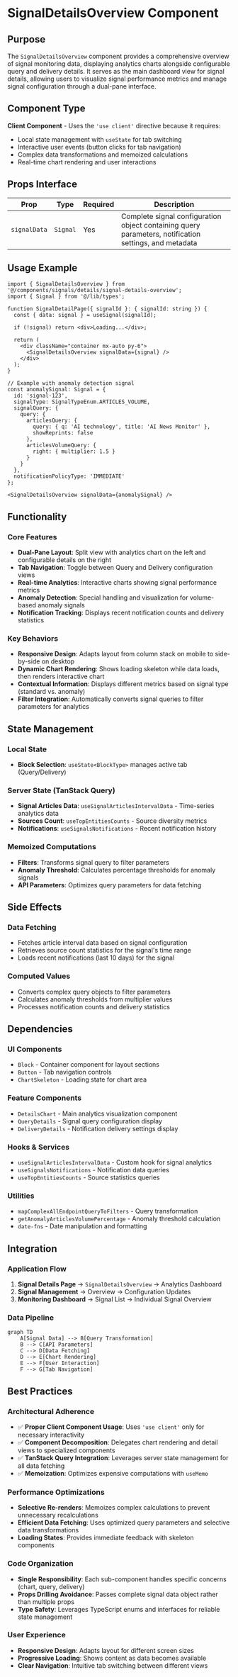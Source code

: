 # SignalDetailsOverview Component

## Purpose

The `SignalDetailsOverview` component provides a comprehensive overview of signal monitoring data, displaying analytics charts alongside configurable query and delivery details. It serves as the main dashboard view for signal details, allowing users to visualize signal performance metrics and manage signal configuration through a dual-pane interface.

## Component Type

**Client Component** - Uses the `'use client'` directive because it requires:
- Local state management with `useState` for tab switching
- Interactive user events (button clicks for tab navigation)
- Complex data transformations and memoized calculations
- Real-time chart rendering and user interactions

## Props Interface

| Prop | Type | Required | Description |
|------|------|----------|-------------|
| `signalData` | `Signal` | Yes | Complete signal configuration object containing query parameters, notification settings, and metadata |

## Usage Example

```tsx
import { SignalDetailsOverview } from '@/components/signals/details/signal-details-overview';
import { Signal } from '@/lib/types';

function SignalDetailPage({ signalId }: { signalId: string }) {
  const { data: signal } = useSignal(signalId);
  
  if (!signal) return <div>Loading...</div>;
  
  return (
    <div className="container mx-auto py-6">
      <SignalDetailsOverview signalData={signal} />
    </div>
  );
}

// Example with anomaly detection signal
const anomalySignal: Signal = {
  id: 'signal-123',
  signalType: SignalTypeEnum.ARTICLES_VOLUME,
  signalQuery: {
    query: {
      articlesQuery: {
        query: { q: 'AI technology', title: 'AI News Monitor' },
        showReprints: false
      },
      articlesVolumeQuery: {
        right: { multiplier: 1.5 }
      }
    }
  },
  notificationPolicyType: 'IMMEDIATE'
};

<SignalDetailsOverview signalData={anomalySignal} />
```

## Functionality

### Core Features
- **Dual-Pane Layout**: Split view with analytics chart on the left and configurable details on the right
- **Tab Navigation**: Toggle between Query and Delivery configuration views
- **Real-time Analytics**: Interactive charts showing signal performance metrics
- **Anomaly Detection**: Special handling and visualization for volume-based anomaly signals
- **Notification Tracking**: Displays recent notification counts and delivery statistics

### Key Behaviors
- **Responsive Design**: Adapts layout from column stack on mobile to side-by-side on desktop
- **Dynamic Chart Rendering**: Shows loading skeleton while data loads, then renders interactive chart
- **Contextual Information**: Displays different metrics based on signal type (standard vs. anomaly)
- **Filter Integration**: Automatically converts signal queries to filter parameters for analytics

## State Management

### Local State
- **Block Selection**: `useState<BlockType>` manages active tab (Query/Delivery)

### Server State (TanStack Query)
- **Signal Articles Data**: `useSignalArticlesIntervalData` - Time-series analytics data
- **Sources Count**: `useTopEntitiesCounts` - Source diversity metrics
- **Notifications**: `useSignalsNotifications` - Recent notification history

### Memoized Computations
- **Filters**: Transforms signal query to filter parameters
- **Anomaly Threshold**: Calculates percentage thresholds for anomaly signals
- **API Parameters**: Optimizes query parameters for data fetching

## Side Effects

### Data Fetching
- Fetches article interval data based on signal configuration
- Retrieves source count statistics for the signal's time range
- Loads recent notifications (last 10 days) for the signal

### Computed Values
- Converts complex query objects to filter parameters
- Calculates anomaly thresholds from multiplier values
- Processes notification counts and delivery statistics

## Dependencies

### UI Components
- `Block` - Container component for layout sections
- `Button` - Tab navigation controls
- `ChartSkeleton` - Loading state for chart area

### Feature Components
- `DetailsChart` - Main analytics visualization component
- `QueryDetails` - Signal query configuration display
- `DeliveryDetails` - Notification delivery settings display

### Hooks & Services
- `useSignalArticlesIntervalData` - Custom hook for signal analytics
- `useSignalsNotifications` - Notification data queries
- `useTopEntitiesCounts` - Source statistics queries

### Utilities
- `mapComplexAllEndpointQueryToFilters` - Query transformation
- `getAnomalyArticlesVolumePercentage` - Anomaly threshold calculation
- `date-fns` - Date manipulation and formatting

## Integration

### Application Flow
1. **Signal Details Page** → `SignalDetailsOverview` → Analytics Dashboard
2. **Signal Management** → Overview → Configuration Updates
3. **Monitoring Dashboard** → Signal List → Individual Signal Overview

### Data Pipeline
```mermaid
graph TD
    A[Signal Data] --> B[Query Transformation]
    B --> C[API Parameters]
    C --> D[Data Fetching]
    D --> E[Chart Rendering]
    E --> F[User Interaction]
    F --> G[Tab Navigation]
```

## Best Practices

### Architectural Adherence
- ✅ **Proper Client Component Usage**: Uses `'use client'` only for necessary interactivity
- ✅ **Component Decomposition**: Delegates chart rendering and detail views to specialized components
- ✅ **TanStack Query Integration**: Leverages server state management for all data fetching
- ✅ **Memoization**: Optimizes expensive computations with `useMemo`

### Performance Optimizations
- **Selective Re-renders**: Memoizes complex calculations to prevent unnecessary recalculations
- **Efficient Data Fetching**: Uses optimized query parameters and selective data transformations
- **Loading States**: Provides immediate feedback with skeleton components

### Code Organization
- **Single Responsibility**: Each sub-component handles specific concerns (chart, query, delivery)
- **Props Drilling Avoidance**: Passes complete signal data object rather than multiple props
- **Type Safety**: Leverages TypeScript enums and interfaces for reliable state management

### User Experience
- **Responsive Design**: Adapts layout for different screen sizes
- **Progressive Loading**: Shows content as data becomes available
- **Clear Navigation**: Intuitive tab switching between different views